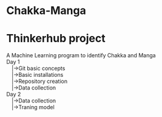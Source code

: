# Chakka-Manga

<h1><b>Thinkerhub project</b></h1>
A Machine Learning program to identify Chakka and Manga<br>
Day 1<br>
&emsp;|->Git basic concepts <br>
&emsp;|->Basic installations<br>
&emsp;|->Repository creation<br>
&emsp;|->Data collection<br>
Day 2<br>
&emsp;|->Data collection<br>
&emsp;|->Traning model<br>